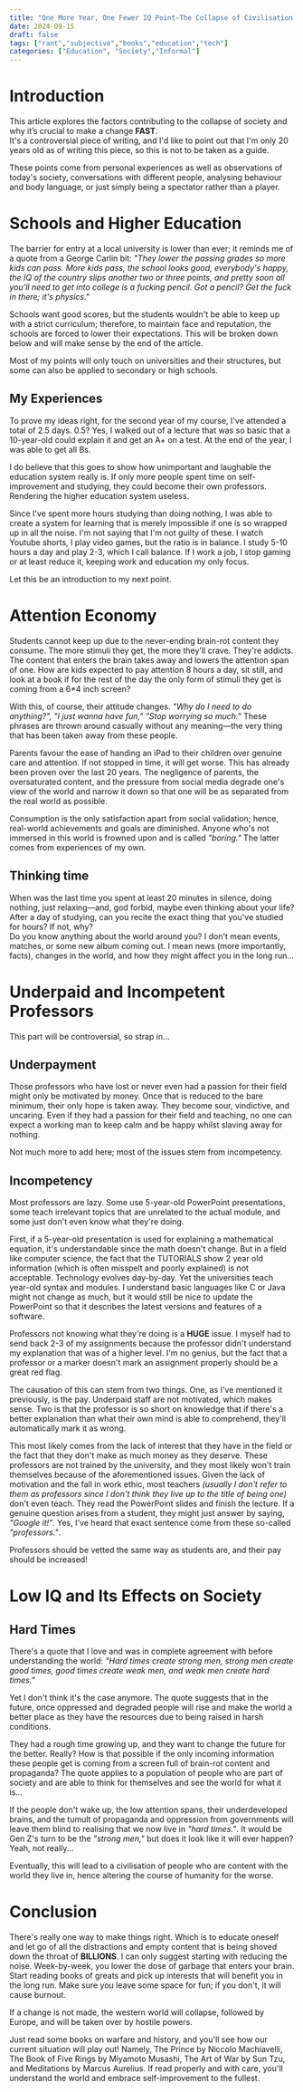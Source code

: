 ```yaml
---
title: "One More Year, One Fewer IQ Point—The Collapse of Civilisation as We Know It"
date: 2024-09-15
draft: false
tags: ["rant","subjective","books","education","tech"]
categories: ["Education", "Society","Informal"]
---
```


# Introduction
This article explores the factors contributing to the collapse of society and why it’s crucial to make a change **FAST**.               
It's a controversial piece of writing, and I'd like to point out that I'm only 20 years old as of writing this piece, so this is not to be taken as a guide. 

These points come from personal experiences as well as observations of today's society, conversations with different people, analysing behaviour and body language, or just simply being a spectator rather than a player.


# Schools and Higher Education
The barrier for entry at a local university is lower than ever; it reminds me of a quote from a George Carlin bit: *"They lower the passing grades so more kids can pass. More kids pass, the school looks good, everybody's happy, the IQ of the country slips another two or three points, and pretty soon all you'll need to get into college is a fucking pencil. Got a pencil? Get the fuck in there; it's physics."*

Schools want good scores, but the students wouldn't be able to keep up with a strict curriculum; therefore, to maintain face and reputation, the schools are forced to lower their expectations. This will be broken down below and will make sense by the end of the article.

Most of my points will only touch on universities and their structures, but some can also be applied to secondary or high schools.

## My Experiences
To prove my ideas right, for the second year of my course, I've attended a total of 2.5 days. 
0.5? Yes, I walked out of a lecture that was so basic that a 10-year-old could explain it and get an A+ on a test. At the end of the year, I was able to get all Bs.

I do believe that this goes to show how unimportant and laughable the education system really is. If only more people spent time on self-improvement and studying, they could become their own professors.
Rendering the higher education system useless.

Since I've spent more hours studying than doing nothing, I was able to create a system for learning that is merely impossible if one is so wrapped up in all the noise.
I'm not saying that I'm not guilty of these. I watch Youtube shorts, I play video games, but the ratio is in balance. I study 5-10 hours a day and play 2-3, which I call balance.
If I work a job, I stop gaming or at least reduce it, keeping work and education my only focus.

Let this be an introduction to my next point.


# Attention Economy
Students cannot keep up due to the never-ending brain-rot content they consume. The more stimuli they get, the more they'll crave. They're addicts. The content that enters the brain
takes away and lowers the attention span of one. How are kids expected to pay attention 8 hours a day, sit still, and look at a book if for the rest of the day the only form of stimuli they get is coming from a 6*4 inch screen?

With this, of course, their attitude changes. *"Why do I need to do anything?", "I just wanna have fun,"  "Stop worrying so much."* These phrases are thrown around casually without any meaning—the very
thing that has been taken away from these people.

Parents favour the ease of handing an iPad to their children over genuine care and attention. If not stopped in time, it will get worse. This has already been proven over the last 20 years.
The negligence of parents, the oversaturated content, and the pressure from social media degrade one's view of the world and narrow it down so that one will be as separated from the real world as possible.

Consumption is the only satisfaction apart from social validation; hence, real-world achievements and goals are diminished. Anyone who's not immersed in this world is frowned upon and is called *"boring."* The latter comes from experiences of my own.

## Thinking time
When was the last time you spent at least 20 minutes in silence, doing nothing, just relaxing—and, god forbid, maybe even thinking about your life?             
After a day of studying, can you recite the exact thing that you've studied for hours? If not, why?             
Do you know anything about the world around you? I don't mean events, matches, or some new album coming out. I mean news (more importantly, facts), changes in the world, and how they might affect you in the long run...


# Underpaid and Incompetent Professors
This part will be controversial, so strap in...

## Underpayment
Those professors who have lost or never even had a passion for their field might only be motivated by money. Once that is reduced to the bare minimum, their only hope is taken away.
They become sour, vindictive, and uncaring. Even if they had a passion for their field and teaching, no one can expect a working man to keep calm and be happy whilst slaving away for nothing.

Not much more to add here; most of the issues stem from incompetency.

## Incompetency
Most professors are lazy. Some use 5-year-old PowerPoint presentations, some teach irrelevant topics that are unrelated to the actual module, and some just don't even know what they're doing.

First, if a 5-year-old presentation is used for explaining a mathematical equation, it's understandable since the math doesn't change. But in a field like computer science, the fact that the TUTORIALS show
2 year old information (which is often misspelt and poorly explained) is not acceptable. Technology evolves day-by-day. Yet the universities teach year-old syntax and modules.
I understand basic languages like C or Java might not change as much, but it would still be nice to update the PowerPoint so that it describes the latest versions and features of a software.

Professors not knowing what they're doing is a **HUGE** issue. I myself had to send back 2-3 of my assignments because the professor didn't understand my explanation that was of a higher level.
I'm no genius, but the fact that a professor or a marker doesn't mark an assignment properly should be a great red flag.

The causation of this can stem from two things. One, as I've mentioned it previously, is the pay. Underpaid staff are not motivated, which makes sense.
Two is that the professor is so short on knowledge that if there's a better explanation than what their own mind is able to comprehend, they'll automatically mark it as wrong.

This most likely comes from the lack of interest that they have in the field or the fact that they don't make as much money as they deserve. These professors are not trained by the university, and they most likely won't train themselves because of the aforementioned issues.
Given the lack of motivation and the fall in work ethic, most teachers *(usually I don't refer to them as professors since I don't think they live up to the title of being one)* don't even teach. They read the PowerPoint slides and finish the lecture. If a genuine question arises from a student, they might just answer by saying, *"Google it!"*. Yes, I've heard that exact sentence come from these so-called *"professors."*. 

Professors should be vetted the same way as students are, and their pay should be increased!


# Low IQ and Its Effects on Society
## Hard Times
There's a quote that I love and was in complete agreement with before understanding the world: *"Hard times create strong men, strong men create good times, good times create weak men, and weak men create hard times."*

Yet I don't think it's the case anymore. The quote suggests that in the future, once oppressed and degraded people will rise and make the world a better place as they have the resources due to being raised in harsh conditions.

They had a rough time growing up, and they want to change the future for the better.
Really? How is that possible if the only incoming information these people get is coming from a screen full of brain-rot content and propaganda?
The quote applies to a population of people who are part of society and are able to think for themselves and see the world for what it is...

If the people don't wake up, the low attention spans, their underdeveloped brains, and the tumult of propaganda and oppression from governments will leave them blind to realising that we now live in *"hard times."*.
It would be Gen Z's turn to be the *"strong men,"*  but does it look like it will ever happen? Yeah, not really...

Eventually, this will lead to a civilisation of people who are content with the world they live in, hence altering the course of humanity for the worse.


# Conclusion
There's really one way to make things right. Which is to educate oneself and let go of all the distractions and empty content that is being shoved down the throat of **BILLIONS**.
I can only suggest starting with reducing the noise. Week-by-week, you lower the dose of garbage that enters your brain. Start reading books of greats and pick up interests that will benefit you in the long run.
Make sure you leave some space for fun; if you don't, it will cause burnout.

If a change is not made, the western world will collapse, followed by Europe, and will be taken over by hostile powers.

Just read some books on warfare and history, and you'll see how our current situation will play out!
Namely, The Prince by Niccolo Machiavelli, The Book of Five Rings by Miyamoto Musashi, The Art of War by Sun Tzu, and Meditations by Marcus Aurelius. If read properly and with care, you'll understand the world
and embrace self-improvement to the fullest.